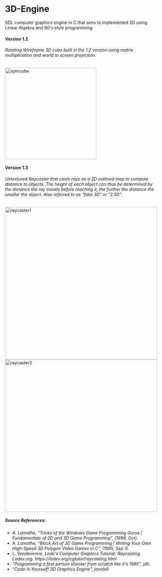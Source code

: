 # 3D-Engine
SDL computer graphics engine in C that aims to implemented 3D using Linear Algebra and 90's style programming.

<h4>Version 1.2</h4>
<h6>Rotating Wireframe 3D cube built in the 1.2 version using matrix multiplication and world to screen projection.</h6>

<img src="https://github.com/leolangberg/C-Engine/assets/152855963/cfbef467-5c20-415c-959d-262c47cbde8c" alt="spincube" width="300"/>
<!-- ![7baa876c974f41e6fa91beec1f88f7b8-ezgif com-video-to-gif-converter](https://github.com/leolangberg/C-Engine/assets/152855963/cfbef467-5c20-415c-959d-262c47cbde8c) -->

<h4>Version 1.3</h4>
<h6>Untextured Raycaster that casts rays on a 2D outlined map to compute distance to objects. The height of each object can thus be determined by the distance the ray travels before reaching it, the further the distance the smaller the object. Also referred to as "fake 3D" or "2.5D". </h6>

<div>
  <img src="https://github.com/user-attachments/assets/e7fee9e5-2e0c-40b2-8c8a-dcfd3b987b1f" alt="raycaster1" width="500"/>
  <img src="https://github.com/user-attachments/assets/8e8829bf-bd1f-4c47-bc4b-3b09ae424f3c" alt="raycaster2" width="500"/>
</div>


<!-- ![raycaster1](https://github.com/user-attachments/assets/e7fee9e5-2e0c-40b2-8c8a-dcfd3b987b1f) -->
<!-- ![raycaster2](https://github.com/user-attachments/assets/8e8829bf-bd1f-4c47-bc4b-3b09ae424f3c) -->

<h5>
  Source References:
  <h6>
    <ul>
      <li>A. Lamothe, "Tricks of the Windows Game Programming Gurus | Fundamentals of 2D and 3D Game Programming", (1999, Oct). </li>
      <li>A. Lamothe, "Black Art of 3D Game Programming | Writing Your Own High-Speed 3D Polygon Video Games in C", (1995, Sep 1).</li> 
      <li>L. Vandevenne, <i>Lode's Computer Graphics Tutorial: Raycasting</i>. Lodev.org. https://lodev.org/cgtutor/raycasting.html</li>
      <li>"Programming a first person shooter from scratch like it's 1995", jdh.</li>
      <li>"Code-It-Yourself! 3D Graphics Engine", javidx9</li>
    </ul>
  </h6>
</h5>
